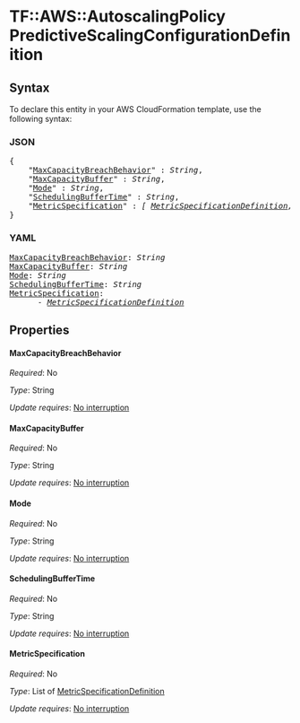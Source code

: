 # TF::AWS::AutoscalingPolicy PredictiveScalingConfigurationDefinition

## Syntax

To declare this entity in your AWS CloudFormation template, use the following syntax:

### JSON

<pre>
{
    "<a href="#maxcapacitybreachbehavior" title="MaxCapacityBreachBehavior">MaxCapacityBreachBehavior</a>" : <i>String</i>,
    "<a href="#maxcapacitybuffer" title="MaxCapacityBuffer">MaxCapacityBuffer</a>" : <i>String</i>,
    "<a href="#mode" title="Mode">Mode</a>" : <i>String</i>,
    "<a href="#schedulingbuffertime" title="SchedulingBufferTime">SchedulingBufferTime</a>" : <i>String</i>,
    "<a href="#metricspecification" title="MetricSpecification">MetricSpecification</a>" : <i>[ <a href="metricspecificationdefinition.md">MetricSpecificationDefinition</a>, ... ]</i>
}
</pre>

### YAML

<pre>
<a href="#maxcapacitybreachbehavior" title="MaxCapacityBreachBehavior">MaxCapacityBreachBehavior</a>: <i>String</i>
<a href="#maxcapacitybuffer" title="MaxCapacityBuffer">MaxCapacityBuffer</a>: <i>String</i>
<a href="#mode" title="Mode">Mode</a>: <i>String</i>
<a href="#schedulingbuffertime" title="SchedulingBufferTime">SchedulingBufferTime</a>: <i>String</i>
<a href="#metricspecification" title="MetricSpecification">MetricSpecification</a>: <i>
      - <a href="metricspecificationdefinition.md">MetricSpecificationDefinition</a></i>
</pre>

## Properties

#### MaxCapacityBreachBehavior

_Required_: No

_Type_: String

_Update requires_: [No interruption](https://docs.aws.amazon.com/AWSCloudFormation/latest/UserGuide/using-cfn-updating-stacks-update-behaviors.html#update-no-interrupt)

#### MaxCapacityBuffer

_Required_: No

_Type_: String

_Update requires_: [No interruption](https://docs.aws.amazon.com/AWSCloudFormation/latest/UserGuide/using-cfn-updating-stacks-update-behaviors.html#update-no-interrupt)

#### Mode

_Required_: No

_Type_: String

_Update requires_: [No interruption](https://docs.aws.amazon.com/AWSCloudFormation/latest/UserGuide/using-cfn-updating-stacks-update-behaviors.html#update-no-interrupt)

#### SchedulingBufferTime

_Required_: No

_Type_: String

_Update requires_: [No interruption](https://docs.aws.amazon.com/AWSCloudFormation/latest/UserGuide/using-cfn-updating-stacks-update-behaviors.html#update-no-interrupt)

#### MetricSpecification

_Required_: No

_Type_: List of <a href="metricspecificationdefinition.md">MetricSpecificationDefinition</a>

_Update requires_: [No interruption](https://docs.aws.amazon.com/AWSCloudFormation/latest/UserGuide/using-cfn-updating-stacks-update-behaviors.html#update-no-interrupt)

